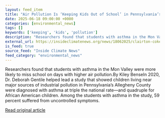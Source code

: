 ```yaml
---
layout: feed_item
title: "Air Pollution Is ‘Keeping Kids Out of School’ in Pennsylvania’s Allegheny County, Study Shows"
date: 2025-06-18 09:00:00 +0000
categories: [environmental_news]
tags: []
keywords: ['keeping', 'kids', 'pollution']
description: "Researchers found that students with asthma in the Mon Valley were more likely to miss school on days with higher air pollution"
external_url: https://insideclimatenews.org/news/18062025/clairton-coke-works-air-pollution-children-asthma/
is_feed: true
source_feed: "Inside Climate News"
feed_category: "environmental_news"
---
```


Researchers found that students with asthma in the Mon Valley were more likely to miss school on days with higher air pollution.By Kiley BenseIn 2020, Dr. Deborah Gentile helped lead a study that showed children living near major sources of industrial pollution in Pennsylvania’s Allegheny County were diagnosed with asthma at triple the national rate—and quadruple for African American children. Among the students with asthma in the study, 59 percent suffered from uncontrolled symptoms.

[Read original article](https://insideclimatenews.org/news/18062025/clairton-coke-works-air-pollution-children-asthma/)
